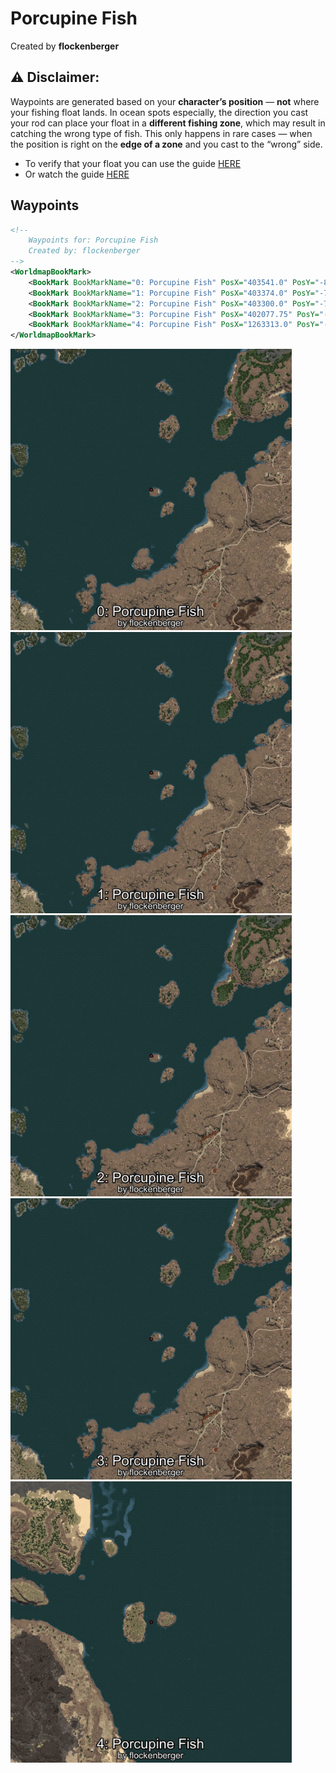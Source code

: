 # Porcupine Fish
Created by **flockenberger**

## ⚠️ Disclaimer:
Waypoints are generated based on your __**character’s position**__ — __not__ where your fishing float lands.
In ocean spots especially, the direction you cast your rod can place your float in a **different fishing zone**, which may result in catching the wrong type of fish.
This only happens in rare cases — when the position is right on the **edge of a zone** and you cast to the “wrong” side.

- To verify that your float you can use the guide [HERE](https://flockenberger.github.io/bdo-fish-position/)
- Or watch the guide [HERE](https://youtu.be/t-VXcRoNojk)

## Waypoints
```xml
<!--
    Waypoints for: Porcupine Fish
    Created by: flockenberger
-->
<WorldmapBookMark>
    <BookMark BookMarkName="0: Porcupine Fish" PosX="403541.0" PosY="-8149.0" PosZ="259557.0" />
    <BookMark BookMarkName="1: Porcupine Fish" PosX="403374.0" PosY="-7882.0" PosZ="258859.0" />
    <BookMark BookMarkName="2: Porcupine Fish" PosX="403300.0" PosY="-7944.0" PosZ="258942.0" />
    <BookMark BookMarkName="3: Porcupine Fish" PosX="402077.75" PosY="-7880.009" PosZ="254369.67" />
    <BookMark BookMarkName="4: Porcupine Fish" PosX="1263313.0" PosY="-7763.0" PosZ="549172.0" />
</WorldmapBookMark>
```

<img src="./Porcupine Fish_0_Preview.webp" width="450"/> <img src="./Porcupine Fish_1_Preview.webp" width="450"/> <img src="./Porcupine Fish_2_Preview.webp" width="450"/> <img src="./Porcupine Fish_3_Preview.webp" width="450"/> <img src="./Porcupine Fish_4_Preview.webp" width="450"/> 